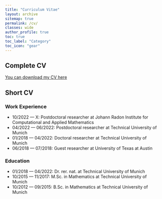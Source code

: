 ```yaml
---
title: "Curriculum Vitae"
layout: archive
sitemap: true
permalink: /cv/
classes: wide
author_profile: true
toc: true
toc_label: "Category"
toc_icon: "gear"
---
```


## Complete CV

[You can download my CV here](/assets/CV.pdf)

## Short CV

### Work Experience
- 10/2022 — X: Postdoctoral researcher at Johann Radon Institute for Computational and Applied Mathematics
- 04/2022 — 06/2022: Postdoctoral researcher at Technical University of Munich
- 01/2018 — 04/2022: Doctoral researcher at Technical University of Munich
- 06/2018 — 07/2018: Guest researcher at University of Texas at Austin


### Education
- 01/2018 — 04/2022: Dr. rer. nat. at Technical University of Munich
- 10/2015 — 11/2017: M.Sc. in Mathematics at Technical University of Munich
- 10/2012 — 09/2015: B.Sc. in Mathematics at Technical University of Munich
